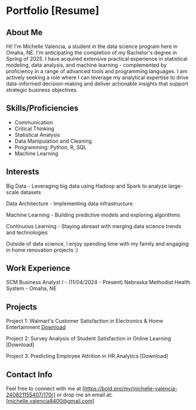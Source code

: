 # Portfolio  [Resume]

## About Me

Hi! I'm Michelle Valencia, a student in the data science program here in Omaha, NE. 
I'm anticipating the completion of my Bachelor's degree in Spring of 2025. 
I have acquired extensive practical experience in statistical modeling, data analysis, 
and machine learning - complemented by proficiency in a range of advanced tools and programming languages. 
I am actively seeking a role where I can leverage my analytical expertise to drive data-informed 
decision-making and deliver actionable insights that support strategic business objectives. 

## Skills/Proficiencies

- Communication
- Critical Thinking
- Statistical Analysis
- Data Manipulation and Cleaning
- Programming: Python, R, SQL
- Machine Learning

## Interests

Big Data - Leveraging big data using Hadoop and Spark to analyze large-scale datasets

Data Architecture - Implementing data infrastructure

Machine Learning - Building predictive models and exploring algorithms

Continuous Learning - Staying abreast with merging data science trends and technologies

Outside of data science, I enjoy spending time with my family and engaging in home renovation projects :) 
## Work Experience

SCM Business Analyst I - (11/04/2024 - Present) Nebraska Methodist Health System - Omaha, NE

## Projects

Project 1: Walmart's Customer Satisfaction in Electronics & Home Entertainment [Download](https://github.com/mivalenc/datagirl.github.io/issues/2)

Project 2: Survey Analysis of Student Satisfaction in Online Learning [Download]

Project 3: Predicting Employee Attrition in HR Analytics [Download]

## Contact Info

Feel free to connect with me at [https://bold.pro/my/michelle-valencia-240821155407/170r] or drop me an email at: [michelle.valencia8400@gmail.com]
